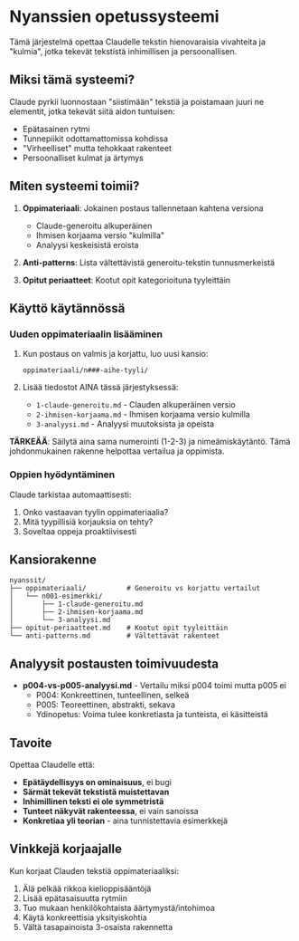 # Nyanssien opetussysteemi

Tämä järjestelmä opettaa Claudelle tekstin hienovaraisia vivahteita ja "kulmia", jotka tekevät tekstistä inhimillisen ja persoonallisen.

## Miksi tämä systeemi?

Claude pyrkii luonnostaan "siistimään" tekstiä ja poistamaan juuri ne elementit, jotka tekevät siitä aidon tuntuisen:
- Epätasainen rytmi
- Tunnepiikit odottamattomissa kohdissa  
- "Virheelliset" mutta tehokkaat rakenteet
- Persoonalliset kulmat ja ärtymys

## Miten systeemi toimii?

1. **Oppimateriaali**: Jokainen postaus tallennetaan kahtena versiona
   - Claude-generoitu alkuperäinen
   - Ihmisen korjaama versio "kulmilla"
   - Analyysi keskeisistä eroista

2. **Anti-patterns**: Lista vältettävistä generoitu-tekstin tunnusmerkeistä

3. **Opitut periaatteet**: Kootut opit kategorioituna tyyleittäin

## Käyttö käytännössä

### Uuden oppimateriaalin lisääminen

1. Kun postaus on valmis ja korjattu, luo uusi kansio:
   ```
   oppimateriaali/n###-aihe-tyyli/
   ```

2. Lisää tiedostot AINA tässä järjestyksessä:
   - `1-claude-generoitu.md` - Clauden alkuperäinen versio
   - `2-ihmisen-korjaama.md` - Ihmisen korjaama versio kulmilla
   - `3-analyysi.md` - Analyysi muutoksista ja opeista

**TÄRKEÄÄ**: Säilytä aina sama numerointi (1-2-3) ja nimeämiskäytäntö. Tämä johdonmukainen rakenne helpottaa vertailua ja oppimista.

### Oppien hyödyntäminen

Claude tarkistaa automaattisesti:
1. Onko vastaavan tyylin oppimateriaalia?
2. Mitä tyypillisiä korjauksia on tehty?
3. Soveltaa oppeja proaktiivisesti

## Kansiorakenne

```
nyanssit/
├── oppimateriaali/          # Generoitu vs korjattu vertailut
│   └── n001-esimerkki/
│       ├── 1-claude-generoitu.md
│       ├── 2-ihmisen-korjaama.md
│       └── 3-analyysi.md
├── opitut-periaatteet.md    # Kootut opit tyyleittäin
└── anti-patterns.md         # Vältettävät rakenteet
```

## Analyysit postausten toimivuudesta

- **p004-vs-p005-analyysi.md** - Vertailu miksi p004 toimi mutta p005 ei
  - P004: Konkreettinen, tunteellinen, selkeä
  - P005: Teoreettinen, abstrakti, sekava
  - Ydinopetus: Voima tulee konkretiasta ja tunteista, ei käsitteistä

## Tavoite

Opettaa Claudelle että:
- **Epätäydellisyys on ominaisuus**, ei bugi
- **Särmät tekevät tekstistä muistettavan**
- **Inhimillinen teksti ei ole symmetristä**
- **Tunteet näkyvät rakenteessa**, ei vain sanoissa
- **Konkretiaa yli teorian** - aina tunnistettavia esimerkkejä

## Vinkkejä korjaajalle

Kun korjaat Clauden tekstiä oppimateriaaliksi:
1. Älä pelkää rikkoa kielioppisääntöjä
2. Lisää epätasaisuutta rytmiin
3. Tuo mukaan henkilökohtaista äärtymystä/intohimoa
4. Käytä konkreettisia yksityiskohtia
5. Vältä tasapainoista 3-osaista rakennetta